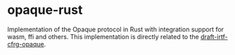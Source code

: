 # opaque-rust
Implementation of the Opaque protocol in Rust with integration support for wasm, ffi and others. This implementation is directly related to the [draft-irtf-cfrg-opaque](https://datatracker.ietf.org/doc/html/draft-irtf-cfrg-opaque).